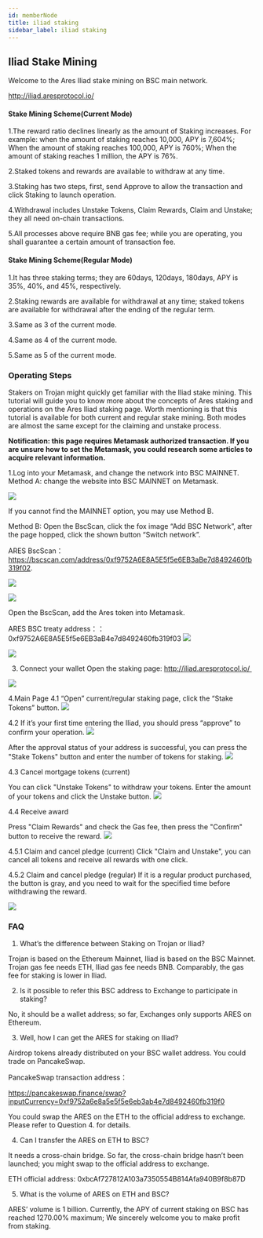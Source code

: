 ```yaml
---
id: memberNode
title: iliad staking
sidebar_label: iliad staking
---
```


## Iliad Stake Mining 

Welcome to the Ares Iliad stake mining on BSC main network. 

http://iliad.aresprotocol.io/

#### Stake Mining Scheme(Current Mode)

1.The reward ratio declines linearly as the amount of Staking increases. For example: when the amount of staking reaches 10,000, APY is 7,604%; When the amount of staking reaches 100,000, APY is 760%; When the amount of staking reaches 1 million, the APY is 76%.

2.Staked tokens and rewards are available to withdraw at any time.

3.Staking has two steps, first, send Approve to allow the transaction and click Staking to launch operation.

4.Withdrawal includes Unstake Tokens, Claim Rewards, Claim and Unstake; they all need on-chain transactions.

5.All processes above require BNB gas fee; while you are operating, you shall guarantee a certain amount of transaction fee.

#### Stake Mining Scheme(Regular Mode)
1.It has three staking terms; they are 60days, 120days, 180days, APY is 35%, 40%, and 45%, respectively.

2.Staking rewards are available for withdrawal at any time; staked tokens are available for withdrawal after the ending of the regular term.

3.Same as 3 of the current mode.

4.Same as 4 of the current mode.

5.Same as 5 of the current mode.



### Operating Steps

Stakers on Trojan might quickly get familiar with the Iliad stake mining. This tutorial will guide you to know more about the concepts of Ares staking and operations on the Ares Iliad staking page. Worth mentioning is that this tutorial is available for both current and regular stake mining. Both modes are almost the same except for the claiming and unstake process.

**Notification: this page requires Metamask authorized transaction. If you are unsure how to set the Metamask, you could research some articles to acquire relevant information.**

1.Log into your Metamask, and change the network into BSC MAINNET.
Method A: change the website into BSC MAINNET on Metamask.

![](assets/build/10.png)

If you cannot find the MAINNET option, you may use Method B.

Method B: Open the BscScan, click the fox image “Add BSC Network”, after the page hopped, click the shown button “Switch network”.

ARES BscScan：https://bscscan.com/address/0xf9752A6E8A5E5f5e6EB3aBe7d8492460fb319f02. 

![](assets/build/11.png)

![](assets/build/12.png)

Open the BscScan, add the Ares token into Metamask.

ARES BSC treaty address：：0xf9752A6E8A5E5f5e6EB3aB4e7d8492460fb319f03
![](assets/build/13.png)

![](assets/build/14.png)

3. Connect your wallet
Open the staking page:
http://iliad.aresprotocol.io/ 

![](assets/build/15.png)


4.Main Page
4.1 “Open” current/regular staking page, click the “Stake Tokens” button.
![](assets/build/16.png)

4.2 If it’s your first time entering the Iliad, you should press “approve” to confirm your operation.
![](assets/build/17.png)

After the approval status of your address is successful, you can press the "Stake Tokens" button and enter the number of tokens for staking.
![](assets/build/18.png)

4.3 Cancel mortgage tokens (current)

You can click "Unstake Tokens" to withdraw your tokens. Enter the amount of your tokens and click the Unstake button.
![](assets/build/19.png)

4.4 Receive award

Press "Claim Rewards" and check the Gas fee, then press the "Confirm" button to receive the reward.
![](assets/build/20.png)

4.5.1 Claim and cancel pledge (current) Click "Claim and Unstake", you can cancel all tokens and receive all rewards with one click.

4.5.2 Claim and cancel pledge (regular) If it is a regular product purchased, the button is gray, and you need to wait for the specified time before withdrawing the reward.

![](assets/build/21.png)


### FAQ
1. What’s the difference between Staking on Trojan or Iliad?

Trojan is based on the Ethereum Mainnet, Iliad is based on the BSC Mainnet.
Trojan gas fee needs ETH, Iliad gas fee needs BNB.
Comparably, the gas fee for staking is lower in Iliad.

2. Is it possible to refer this BSC address to Exchange to participate in staking?

No, it should be a wallet address; so far, Exchanges only supports ARES on Ethereum.

3. Well, how I can get the ARES for staking on Iliad?

Airdrop tokens already distributed on your BSC wallet address.
You could trade on PancakeSwap.

PancakeSwap transaction address：

https://pancakeswap.finance/swap?inputCurrency=0xf9752a6e8a5e5f5e6eb3ab4e7d8492460fb319f0

You could swap the ARES on the ETH to the official address to exchange. Please refer to Question 4. for details.

4. Can I transfer the ARES on ETH to BSC?

It needs a cross-chain bridge. So far, the cross-chain bridge hasn’t been launched; you might swap to the official address to exchange.

ETH official address: 0xbcAf727812A103a7350554B814Afa940B9f8b87D

5. What is the volume of ARES on ETH and BSC?

ARES’ volume is 1 billion.
Currently, the APY of current staking on BSC has reached 1270.00% maximum; We sincerely welcome you to make profit from staking.